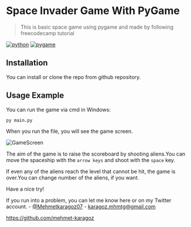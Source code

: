 # Space Invader Game With PyGame

> This is basic space game using pygame and made by following freecodecamp tutorial

[![python](https://img.shields.io/badge/python-v3.9.6-yellow)](https://www.python.org)
[![pygame](https://img.shields.io/badge/pygame-v2.0.1-brightgreen)](https://pypi.org/project/pygame/)


## Installation

You can install or clone the repo from github repository.

## Usage Example

You can run the game via cmd in Windows:

```py main.py```

When you run the file, you will see the game screen.

![GameScreen](GameScreen.png)

The aim of the game is to raise the scoreboard by shooting aliens.You can move the spaceship with the `arrow keys` and shoot with the `space` key.

If even any of the aliens reach the level that cannot be hit, the game is over.You can change number of the aliens, if you want.


Have a nice try!

If you run into a problem, you can let me know here or on my Twitter account. - [@Mehmetkaragoz07](https://twitter.com/Mehmetkaragoz07) - karagoz.mhmtg@gmail.com

https://github.com/mehmet-karagoz
